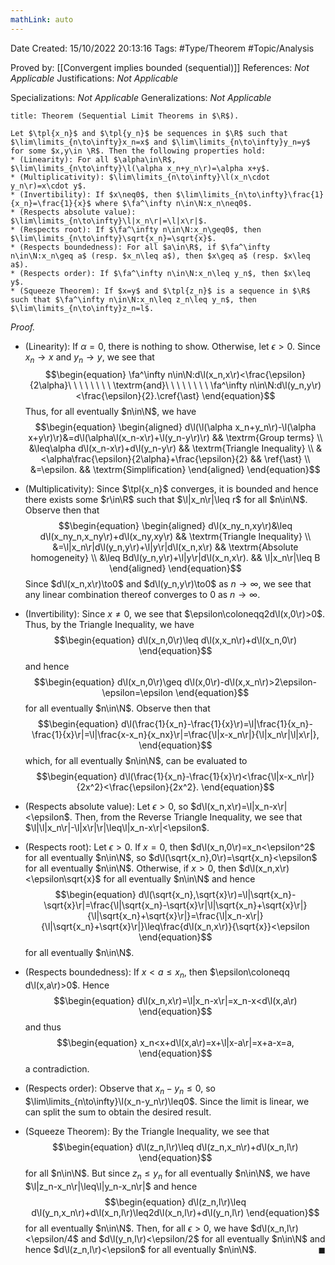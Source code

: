 ```yaml
---
mathLink: auto
---
```


<div class="topSpace"></div>

Date Created: 15/10/2022 20:13:16
Tags: #Type/Theorem #Topic/Analysis

Proved by: [[Convergent implies bounded (sequential)]]
References: <i>Not Applicable</i>
Justifications: <i>Not Applicable</i>

Specializations: <i>Not Applicable</i>
Generalizations: <i>Not Applicable</i>

``` ad-Theorem
title: Theorem (Sequential Limit Theorems in $\R$).

Let $\tpl{x_n}$ and $\tpl{y_n}$ be sequences in $\R$ such that $\lim\limits_{n\to\infty}x_n=x$ and $\lim\limits_{n\to\infty}y_n=y$ for some $x,y\in \R$. Then the following properties hold:
* (Linearity): For all $\alpha\in\R$, $\lim\limits_{n\to\infty}\l(\alpha x_n+y_n\r)=\alpha x+y$.
* (Multiplicativity): $\lim\limits_{n\to\infty}\l(x_n\cdot y_n\r)=x\cdot y$.
* (Invertibility): If $x\neq0$, then $\lim\limits_{n\to\infty}\frac{1}{x_n}=\frac{1}{x}$ where $\fa^\infty n\in\N:x_n\neq0$.
* (Respects absolute value): $\lim\limits_{n\to\infty}\l|x_n\r|=\l|x\r|$.
* (Respects root): If $\fa^\infty n\in\N:x_n\geq0$, then $\lim\limits_{n\to\infty}\sqrt{x_n}=\sqrt{x}$.
* (Respects boundedness): For all $a\in\R$, if $\fa^\infty n\in\N:x_n\geq a$ (resp. $x_n\leq a$), then $x\geq a$ (resp. $x\leq a$).
* (Respects order): If $\fa^\infty n\in\N:x_n\leq y_n$, then $x\leq y$.
* (Squeeze Theorem): If $x=y$ and $\tpl{z_n}$ is a sequence in $\R$ such that $\fa^\infty n\in\N:x_n\leq z_n\leq y_n$, then $\lim\limits_{n\to\infty}z_n=l$.

```

<i>Proof.</i>
* (Linearity): If $\alpha=0$, there is nothing to show. Otherwise, let $\epsilon>0$. Since $x_n\to x$ and $y_n\to y$, we see that
$$\begin{equation}
    \fa^\infty n\in\N:d\l(x_n,x\r)<\frac{\epsilon}{2\alpha}\ \ \ \ \ \ \ \ \textrm{and}\ \ \ \ \ \ \ \ \fa^\infty n\in\N:d\l(y_n,y\r)<\frac{\epsilon}{2}.\cref{\ast}
\end{equation}$$
Thus, for all eventually $n\in\N$, we have
$$\begin{equation}
    \begin{aligned}
        d\l(\l(\alpha x_n+y_n\r)-\l(\alpha x+y\r)\r)&=d\l(\alpha\l(x_n-x\r)+\l(y_n-y\r)\r) && \textrm{Group terms} \\
        &\leq\alpha d\l(x_n-x\r)+d\l(y_n-y\r) && \textrm{Triangle Inequality} \\
        &<\alpha\frac{\epsilon}{2\alpha}+\frac{\epsilon}{2} && \ref{\ast} \\
        &=\epsilon. && \textrm{Simplification}
    \end{aligned}
\end{equation}$$

* (Multiplicativity): Since $\tpl{x_n}$ converges, it is bounded and hence there exists some $r\in\R$ such that $\l|x_n\r|\leq r$ for all $n\in\N$. Observe then that
$$\begin{equation}
    \begin{aligned}
        d\l(x_ny_n,xy\r)&\leq d\l(x_ny_n,x_ny\r)+d\l(x_ny,xy\r) && \textrm{Triangle Inequality} \\
        &=\l|x_n\r|d\l(y_n,y\r)+\l|y\r|d\l(x_n,x\r) && \textrm{Absolute homogeneity} \\
        &\leq Bd\l(y_n,y\r)+\l|y\r|d\l(x_n,x\r). && \l|x_n\r|\leq B
    \end{aligned}
\end{equation}$$
Since $d\l(x_n,x\r)\to0$ and $d\l(y_n,y\r)\to0$ as $n\to\infty$, we see that any linear combination thereof converges to $0$ as $n\to\infty$.
* (Invertibility): Since $x\neq0$, we see that $\epsilon\coloneqq2d\l(x,0\r)>0$. Thus, by the Triangle Inequality, we have
$$\begin{equation}
    d\l(x_n,0\r)\leq d\l(x,x_n\r)+d\l(x_n,0\r)
\end{equation}$$
and hence
$$\begin{equation}
    d\l(x_n,0\r)\geq d\l(x,0\r)-d\l(x,x_n\r)>2\epsilon-\epsilon=\epsilon
\end{equation}$$
for all eventually $n\in\N$. Observe then that
$$\begin{equation}
    d\l(\frac{1}{x_n}-\frac{1}{x}\r)=\l|\frac{1}{x_n}-\frac{1}{x}\r|=\l|\frac{x-x_n}{x_nx}\r|=\frac{\l|x-x_n\r|}{\l|x_n\r|\l|x\r|},
\end{equation}$$
which, for all eventually $n\in\N$, can be evaluated to
$$\begin{equation}
    d\l(\frac{1}{x_n}-\frac{1}{x}\r)<\frac{\l|x-x_n\r|}{2x^2}<\frac{\epsilon}{2x^2}.
\end{equation}$$
* (Respects absolute value): Let $\epsilon>0$, so $d\l(x_n,x\r)=\l|x_n-x\r|<\epsilon$. Then, from the Reverse Triangle Inequality, we see that $\l|\l|x_n\r|-\l|x\r|\r|\leq\l|x_n-x\r|<\epsilon$.
* (Respects root): Let $\epsilon>0$. If $x=0$, then $d\l(x_n,0\r)=x_n<\epsilon^2$ for all eventually $n\in\N$, so $d\l(\sqrt{x_n},0\r)=\sqrt{x_n}<\epsilon$ for all eventually $n\in\N$. Otherwise, if $x>0$, then $d\l(x_n,x\r)<\epsilon\sqrt{x}$ for all eventually $n\in\N$ and hence
$$\begin{equation}
    d\l(\sqrt{x_n},\sqrt{x}\r)=\l|\sqrt{x_n}-\sqrt{x}\r|=\frac{\l|\sqrt{x_n}-\sqrt{x}\r|\l|\sqrt{x_n}+\sqrt{x}\r|}{\l|\sqrt{x_n}+\sqrt{x}\r|}=\frac{\l|x_n-x\r|}{\l|\sqrt{x_n}+\sqrt{x}\r|}\leq\frac{d\l(x_n,x\r)}{\sqrt{x}}<\epsilon
\end{equation}$$
for all eventually $n\in\N$.
* (Respects boundedness): If $x<a\leq x_n$, then $\epsilon\coloneqq d\l(x,a\r)>0$. Hence
$$\begin{equation}
    d\l(x_n,x\r)=\l|x_n-x\r|=x_n-x<d\l(x,a\r)
\end{equation}$$
and thus
$$\begin{equation}
    x_n<x+d\l(x,a\r)=x+\l|x-a\r|=x+a-x=a,
\end{equation}$$
a contradiction.

* (Respects order): Observe that $x_n-y_n\leq0$, so $\lim\limits_{n\to\infty}\l(x_n-y_n\r)\leq0$. Since the limit is linear, we can split the sum to obtain the desired result.
* (Squeeze Theorem): By the Triangle Inequality, we see that
$$\begin{equation}
    d\l(z_n,l\r)\leq d\l(z_n,x_n\r)+d\l(x_n,l\r)
\end{equation}$$
for all $n\in\N$. But since $z_n\leq y_n$ for all eventually $n\in\N$, we have $\l|z_n-x_n\r|\leq\l|y_n-x_n\r|$ and hence
$$\begin{equation}
    d\l(z_n,l\r)\leq d\l(y_n,x_n\r)+d\l(x_n,l\r)\leq2d\l(x_n,l\r)+d\l(y_n,l\r)
\end{equation}$$
for all eventually $n\in\N$. Then, for all $\epsilon>0$, we have $d\l(x_n,l\r)<\epsilon/4$ and $d\l(y_n,l\r)<\epsilon/2$ for all eventually $n\in\N$ and hence $d\l(z_n,l\r)<\epsilon$ for all eventually $n\in\N$.<span style="float:right;">$\blacksquare$</span>
